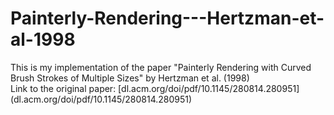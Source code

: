 # Painterly-Rendering---Hertzman-et-al-1998

This is my implementation of the paper "Painterly Rendering with Curved Brush Strokes of Multiple Sizes" by Hertzman et al. (1998)\
Link to the original paper: [dl.acm.org/doi/pdf/10.1145/280814.280951] (dl.acm.org/doi/pdf/10.1145/280814.280951)
